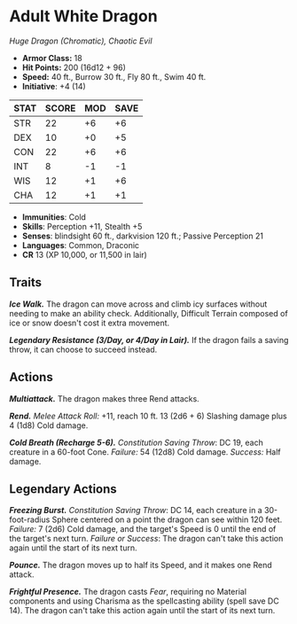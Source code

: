 # Adult White Dragon

*Huge Dragon (Chromatic), Chaotic Evil*

- **Armor Class:** 18
- **Hit Points:** 200 (16d12 + 96)
- **Speed:** 40 ft., Burrow 30 ft., Fly 80 ft., Swim 40 ft.
- **Initiative**: +4 (14)

|STAT|SCORE|MOD|SAVE|
| --- | --- | --- | ---- |
| STR | 22 | +6 | +6 |
| DEX | 10 | +0 | +5 |
| CON | 22 | +6 | +6 |
| INT | 8 | -1 | -1 |
| WIS | 12 | +1 | +6 |
| CHA | 12 | +1 | +1 |

- **Immunities**: Cold
- **Skills**: Perception +11, Stealth +5
- **Senses**: blindsight 60 ft., darkvision 120 ft.; Passive Perception 21
- **Languages**: Common, Draconic
- **CR** 13 (XP 10,000, or 11,500 in lair)

## Traits

***Ice Walk.*** The dragon can move across and climb icy surfaces without needing to make an ability check. Additionally, Difficult Terrain composed of ice or snow doesn't cost it extra movement.

***Legendary Resistance (3/Day, or 4/Day in Lair).*** If the dragon fails a saving throw, it can choose to succeed instead.


## Actions

***Multiattack.*** The dragon makes three Rend attacks.

***Rend.*** *Melee Attack Roll:* +11, reach 10 ft. 13 (2d6 + 6) Slashing damage plus 4 (1d8) Cold damage.

***Cold Breath (Recharge 5-6).*** *Constitution Saving Throw*: DC 19, each creature in a 60-foot Cone. *Failure:*  54 (12d8) Cold damage. *Success:*  Half damage.


## Legendary Actions

***Freezing Burst.*** *Constitution Saving Throw*: DC 14, each creature in a 30-foot-radius Sphere centered on a point the dragon can see within 120 feet. *Failure:*  7 (2d6) Cold damage, and the target's Speed is 0 until the end of the target's next turn. *Failure or Success*:  The dragon can't take this action again until the start of its next turn.

***Pounce.*** The dragon moves up to half its Speed, and it makes one Rend attack.

***Frightful Presence.*** The dragon casts *Fear*, requiring no Material components and using Charisma as the spellcasting ability (spell save DC 14). The dragon can't take this action again until the start of its next turn.
